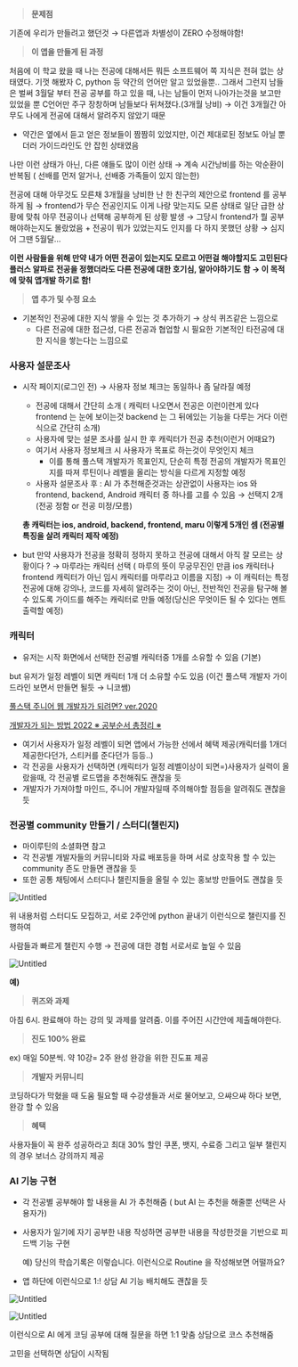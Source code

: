 > **문제점**

기존에 우리가 만들려고 했던것 → 다른앱과 차별성이 ZERO 수정해야함!

> **이 앱을 만들게 된 과정**
> 

처음에 이 학교 왔을 때 나는 전공에 대해서든 뭐든 소프트웨어 쪽 지식은 전혀 없는 상태였다. 기껏 해봤자 C, python 등 약간의 언어만 알고 있었을뿐.. 그래서 그런지 남들은 벌써 3월달 부터 전공 공부를 하고 있을 때, 나는 남들이 먼저 나아가는것을 보고만 있었을 뿐 C언어만 주구 장창하며 남들보다 뒤쳐졌다.(3개월 낭비) → 이건 3개월간 아무도 나에게 전공에 대해서 알려주지 않았기 때문

- 약간은 옆에서 듣고 얻은 정보들이 짬짬히 있었지만, 이건 제대로된 정보도 아닐 뿐더러 가이드라인도 안 잡힌 상태였음

나만 이런 상태가 아닌, 다른 얘들도 많이 이런 상태 → 계속 시간낭비를 하는 악순환이 반복됨 ( 선배를 먼저 알거나, 선배중 가족들이 있지 않는한)

전공에 대해 아무것도 모른채 3개월을 낭비한 난 한 친구의 제안으로 frontend 를 공부하게 됨 → frontend가 무슨 전공인지도 이게 나랑 맞는지도 모른 상태로 일단 급한 상황에 맞춰 아무 전공이나 선택해 공부하게 된 상황 발생 → 그당시 frontend가 뭘 공부해야하는지도 몰랐었음 + 전공이 뭐가 있었는지도 인지를 다 하지 못했던 상황 → 심지어 그땐 5월달…

**이런 사람들을 위해 만약 내가  어떤 전공이 있는지도 모르고 어떤걸 해야할지도 고민된다 플러스 알파로 전공을 정했더라도 다른 전공에 대한 호기심, 알아야하기도 함 → 이 목적에 맞춰 앱개발 하기로 함!** 

> **앱 추가 및 수정 요소**
> 
- 기본적인 전공에 대한 지식 쌓을 수 있는 것 추가하기 → 상식 퀴즈같은 느낌으로
    - 다른 전공에 대한 접근성, 다른 전공과 협업할 시 필요한 기본적인 타전공에 대한 지식을 쌓는다는 느낌으로

### **사용자 설문조사**

- 시작 페이지(로그인 전) → 사용자 정보 체크는 동일하나 좀 달라질 예정
    - 전공에 대해서 간단히 소개 ( 캐릭터 나오면서 전공은 이런이런게 있다 frontend 는 눈에 보이는것 backend 는 그 뒤에있는 기능을 다루는 거다 이런식으로 간단히 소개)
    - 사용자에 맞는 설문 조사를 실시 한 후 캐릭터가 전공 추천(이런거 어때요?)
    - 여기서 사용자 정보체크 시 사용자가 목표로 하는것이 무엇인지 체크
        - 이를 통해 풀스택 개발자가 목표인지, 단순히 특정 전공의 개발자가 목표인지를 따져 루틴이나 레벨을 올리는 방식을 다르게 지정할 예정
    - 사용자 설문조사 후 :  AI 가 추천해준것과는 상관없이 사용자는 ios 와 frontend, backend, Android 캐릭터 중 하나를 고를 수 있음 → 선택지 2개 (전공 정함 or 전공 미정/모름)
    
    **총 캐릭터는 ios, android, backend, frontend, maru 이렇게 5개인 셈 (전공별 특징을 살려 캐릭터 제작 예정)**


- but 만약 사용자가 전공을 정확히 정하지 못하고 전공에 대해서 아직 잘 모르는 상황이다 ? → 마루라는 캐릭터 선택 ( 마루의 뜻이 무궁무진인 만큼 ios 캐릭터나 frontend 캐릭터가 아닌 임시 캐릭터를 마루라고 이름을 지정)  → 이 캐릭터는 특정 전공에 대해 강의나, 코드를 자세히 알려주는 것이 아닌, 전반적인 전공을 탐구해 볼수 있도록 가이드를 해주는 캐릭터로 만들 예정(당신은 무엇이든 될 수 있다는 멘트 출력할 예정)

### **캐릭터**

- 유저는 시작 화면에서 선택한 전공별 캐릭터중 1개를 소유할 수 있음 (기본)



but 유저가 일정 레벨이 되면 캐릭터 1개 더 소유할 수도 있음 (이건 풀스택 개발자 가이드라인 보면서 만들면 될듯 → 니코쌤)

[풀스택 주니어 웹 개발자가 되려면? ver.2020](https://www.youtube.com/watch?v=ODa9mY2bEEc&list=LL&index=2)

[개발자가 되는 방법 2022 ※ 공부순서 총정리 ※](https://www.youtube.com/watch?v=c78j19OpfN0)

- 여기서 사용자가 일정 레벨이 되면 앱에서 가능한 선에서 혜택 제공(캐릭터를 1개더 제공한다던가, 스티커를 준다던가 등등..)
- 각 전공을 사용자가 선택하면 (캐릭터가 일정 레벨이상이 되면=)사용자가 실력이 올랐을때, 각 전공별 로드맵을 추천해줘도 괜찮을 듯
- 개발자가 가져야할 마인드, 주니어 개발자일때 주의해야할 점등을 알려줘도 괜찮을 듯

### **전공별 community 만들기 / 스터디(챌린지)**

- 마이루틴의 소셜화면 참고
- 각 전공별 개발자들의 커뮤니티와 자료 배포등을 하며 서로 상호작용 할 수 있는 community 존도 만들면 괜찮을 듯
- 또한 공통 채팅에서 스터디나 챌린지들을 올릴 수 있는 홍보방 만들어도 괜찮을 듯

![Untitled](https://prod-files-secure.s3.us-west-2.amazonaws.com/19e83dc9-4789-4d70-9757-817bde1f6cb7/cf1d7567-c0c3-48ff-a3b4-140f10cc60d4/Untitled.png)

위 내용처럼 스터디도 모집하고, 서로 2주안에 python 끝내기 이런식으로 챌린지를 진행하여 

사람들과 빠르게 챌린지 수행 → 전공에 대한 경험 서로서로 높일 수 있음

![Untitled](https://prod-files-secure.s3.us-west-2.amazonaws.com/19e83dc9-4789-4d70-9757-817bde1f6cb7/42fc5a0f-fb69-438a-b4cf-f515ab725f93/Untitled.png)

**예)**

> **퀴즈와 과제**
> 

아침 6시. 완료해야 하는 강의 및 과제를 알려줌. 이를 주어진 시간안에 제출해야한다.

> **진도 100% 완료**
> 

ex) 매일 50분씩. 약 10강= 2주 완성 완강을 위한 진도표 제공

> **개발자 커뮤니티**
> 

코딩하다가 막혔을 때 도움 필요할 때 수강생들과 서로 물어보고, 으쌰으쌰 하다 보면, 완강 할 수 있음

> **혜택**
> 

사용자들이 꼭 완주 성공하라고 최대 30% 할인 쿠폰, 뱃지, 수료증 그리고 일부 챌린지의 경우 보너스 강의까지 제공

### AI 기능 구현

- 각 전공별 공부해야 할 내용을 AI 가 추천해줌 ( but AI 는 추천을 해줄뿐 선택은 사용자가)
- 사용자가 일기에 자기 공부한 내용 작성하면 공부한 내용을 작성한것을 기반으로 피드백 기능 구현
    
    예) 당신의 학습기록은 이렇습니다. 이런식으로 Routine 을 작성해보면 어떨까요?
    
- 앱 하단에 이런식으로 1:! 상담 AI 기능 배치해도 괜찮을 듯

![Untitled](https://prod-files-secure.s3.us-west-2.amazonaws.com/19e83dc9-4789-4d70-9757-817bde1f6cb7/b63af11b-a0f1-46a8-b391-c3c24ec42533/Untitled.png)

![Untitled](https://prod-files-secure.s3.us-west-2.amazonaws.com/19e83dc9-4789-4d70-9757-817bde1f6cb7/194bc686-3b5d-42a0-86a2-074db0b6e73c/Untitled.png)

이런식으로 AI 에게 코딩 공부에 대해 질문을 하면  1:1 맞춤 상담으로 코스 추천해줌 

고민을 선택하면 상담이 시작됨